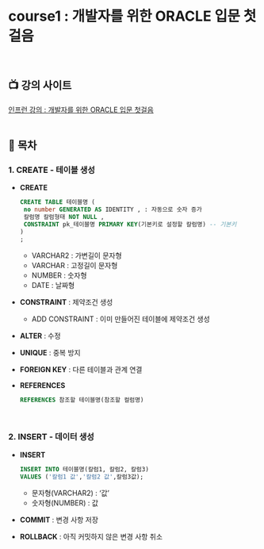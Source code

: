 # course1 : 개발자를 위한 ORACLE 입문 첫걸음
<br/>

## **📺 강의 사이트**
[인프런 강의 : 개발자를 위한 ORACLE 입문 첫걸음](https://www.inflearn.com/course/%EA%B0%9C%EB%B0%9C%EC%9E%90-%EC%98%A4%EB%9D%BC%ED%81%B4-%EC%B2%AB%EA%B1%B8%EC%9D%8C/dashboard)
<br/><br/>

## **📄 목차**
### 1. CREATE - 테이블 생성

- **CREATE** 
    
    ```sql
    CREATE TABLE 테이블명 (
     no number GENERATED AS IDENTITY , : 자동으로 숫자 증가
     칼럼명 칼럼형태 NOT NULL , 
     CONSTRAINT pk_테이블명 PRIMARY KEY(기본키로 설정할 칼럼명) -- 기본키
    )
    ;
    ```

    - VARCHAR2 : 가변길이 문자형
    - VARCHAR : 고정길이 문자형
    - NUMBER : 숫자형
    - DATE : 날짜형
    

- **CONSTRAINT** : 제약조건 생성
    - ADD CONSTRAINT : 이미 만들어진 테이블에 제약조건 생성
- **ALTER** : 수정
- **UNIQUE** : 중복 방지
- **FOREIGN KEY** : 다른 테이블과 관계 연결
- **REFERENCES**
    ```sql
    REFERENCES 참조할 테이블명(참조할 컬럼명)
    ```
<br/>

### 2. INSERT - 데이터 생성

- **INSERT**
    
    ```sql
    INSERT INTO 테이블명(칼럼1, 칼럼2, 칼럼3)
    VALUES ('칼럼1 값','칼럼2 값',칼럼3값);
    ```
    - 문자형(VARCHAR2) : ‘값’
    - 숫자형(NUMBER) : 값
- **COMMIT** : 변경 사항 저장
- **ROLLBACK** : 아직 커밋하지 않은 변경 사항 취소

